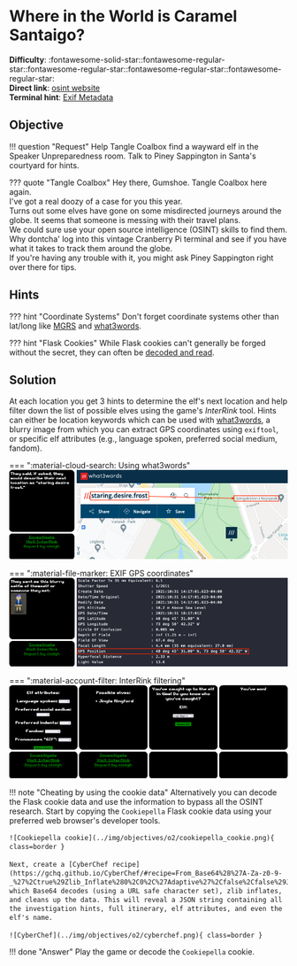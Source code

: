 # Where in the World is Caramel Santaigo?

**Difficulty**: :fontawesome-solid-star::fontawesome-regular-star::fontawesome-regular-star::fontawesome-regular-star::fontawesome-regular-star:<br/>
**Direct link**: [osint website](https://caramel.kringlecastle.com?challenge=osint&id=fced6967-9a25-40fa-acd4-04a67888499e)<br/>
**Terminal hint**: [Exif Metadata](../hints/h2.md)


## Objective

!!! question "Request"
    Help Tangle Coalbox find a wayward elf in the Speaker Unpreparedness room. Talk to Piney Sappington in Santa's courtyard for hints.

??? quote "Tangle Coalbox"
    Hey there, Gumshoe. Tangle Coalbox here again.<br/>
    I've got a real doozy of a case for you this year.<br/>
    Turns out some elves have gone on some misdirected journeys around the globe. It seems that someone is messing with their travel plans.<br/>
    We could sure use your open source intelligence (OSINT) skills to find them.<br/>
    Why dontcha' log into this vintage Cranberry Pi terminal and see if you have what it takes to track them around the globe.<br/>
    If you're having any trouble with it, you might ask Piney Sappington right over there for tips.


## Hints

??? hint "Coordinate Systems"
    Don't forget coordinate systems other than lat/long like [MGRS](https://en.wikipedia.org/wiki/Military_Grid_Reference_System) and [what3words](https://what3words.com/).

??? hint "Flask Cookies"
    While Flask cookies can't generally be forged without the secret, they can often be [decoded and read](https://gist.github.com/chriselgee/b9f1861dd9b99a8c1ed30066b25ff80b).


## Solution

At each location you get 3 hints to determine the elf's next location and help filter down the list of possible elves using the game's *InterRink* tool. Hints can either be location keywords which can be used with [what3words](https://what3words.com/), a blurry image from which you can extract GPS coordinates using `exiftool`, or specific elf attributes (e.g., language spoken, preferred social medium, fandom).

=== ":material-cloud-search: Using what3words"
    ![what3words](../img/objectives/o2/what3words.png)

=== ":material-file-marker: EXIF GPS coordinates"
    ![Extract GPS coordinates using exiftool](../img/objectives/o2/gps_coords_from_exif.png)

=== ":material-account-filter: InterRink filtering"
    ![Filtering](../img/objectives/o2/filtering.png)


!!! note "Cheating by using the cookie data<span id="cookiepella"></span>"
    Alternatively you can decode the Flask cookie data and use the information to bypass all the OSINT research. Start by copying the `Cookiepella` Flask cookie data using your preferred web browser's developer tools.

    ![Cookiepella cookie](../img/objectives/o2/cookiepella_cookie.png){ class=border }

    Next, create a [CyberChef recipe](https://gchq.github.io/CyberChef/#recipe=From_Base64%28%27A-Za-z0-9-_%27%2Ctrue%29Zlib_Inflate%280%2C0%2C%27Adaptive%27%2Cfalse%2Cfalse%29JSON_Beautify%28%27%2520%2520%2520%2520%27%2Cfalse%29) which Base64 decodes (using a URL safe character set), zlib inflates, and cleans up the data. This will reveal a JSON string containing all the investigation hints, full itinerary, elf attributes, and even the elf's name.

    ![CyberChef](../img/objectives/o2/cyberchef.png){ class=border }

!!! done "Answer"
    Play the game or decode the `Cookiepella` cookie.
